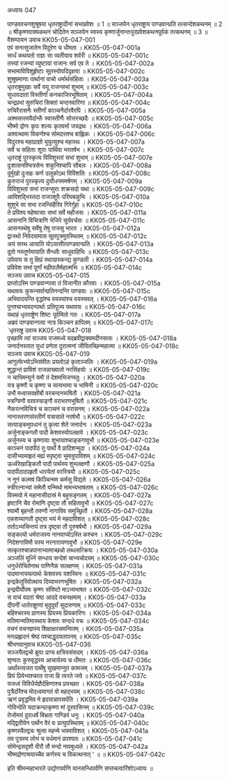 अध्यायः 047

पाण्डववचनशुश्रूषया धृतराष्ट्रादीनां सभाप्रवेशः ॥ 1 ॥ सञ्जयेन धृतराष्ट्राय पाण्डवान्प्रति तत्सन्देशकथनम् ॥ 2 ॥ श्रीकृष्णवाक्यकथनं चोदितेन सञ्जयेन स्वस्य कृष्णार्जुनान्तःपुरप्रवेशकथनपूर्वकं तत्कथनम् ॥ 3 ॥
वैशम्पायन उवाच 	KK05-05-047-001  
एवं सनत्सुजातेन विदुरेण च धीमता ।	KK05-05-047-001a  
सार्धं कथयतो राज्ञः सा व्यतीयाय शर्वरी ॥	KK05-05-047-001c  
तस्यां रजन्यां व्युष्टायां राजानः सर्व एव ते ।	KK05-05-047-002a  
सभामाविविशुर्हृष्टाः सूतस्योपदिदृक्षया ॥	KK05-05-047-002c  
शुश्रूषमाणाः पार्थानां वाचो धर्मार्थसंहिताः ।	KK05-05-047-003a  
धृतराष्ट्रमुखाः सर्वे ययू राजन्सभां शुभाम् ॥	KK05-05-047-003c  
सुधावदातां विस्तीर्णां कनकाजिरभूषिताम् ।	KK05-05-047-004a  
चन्द्रप्रभां सुरुचिरां सिक्तां चन्दनवारिणा ॥	KK05-05-047-004c  
रुचिरैरासनैः स्तीर्णां काञ्चनैर्दारवैरपि ।	KK05-05-047-005a  
अश्मसारमयैर्दान्तैः स्वास्तीर्णैः सोत्तरच्छदैः ॥	KK05-05-047-005c  
भीष्मो द्रोणः कृपः शल्यः कृतवर्मा जयद्रथः ।	KK05-05-047-006a  
अश्वत्थामा विकर्णश्च सोमदत्तश्च बाह्लिकः ।	KK05-05-047-006c  
विदुरश्च महाप्राज्ञो युयुत्सुश्च महारथः ।	KK05-05-047-007a  
सर्वे च सहिताः शूराः पार्थिवा भरतर्षभ ।	KK05-05-047-007c  
धृतराष्ट्रं पुरस्कृत्य विविशुस्तां सभां शुभाम् ॥	KK05-05-047-007e  
दुःशासनश्चित्रसेनः शकुनिश्चापि सौबलः ।	KK05-05-047-008a  
दुर्मुखो दुःसहः कर्ण उलूकोऽथ विविंशतिः ॥	KK05-05-047-008c  
कुरुराजं पुरस्कृत्य दुर्योधनममर्षणम् ।	KK05-05-047-009a  
विविशुस्तां सभां राजन्सुराः शक्रसदो यथा ॥	KK05-05-047-009c  
आविशद्भिस्तदा राजञ्शूरैः परिघबाहुभिः ।	KK05-05-047-010a  
शुशुभे सा सभा रजन्सिंहैरिव गिरेर्गुहा ॥	KK05-05-047-010c  
ते प्रविश्य महेष्वासाः सभां सर्वे महौजसः ।	KK05-05-047-011a  
आसनानि विचित्राणि भेजिरे सूर्यवर्चसः ॥	KK05-05-047-011c  
आसनस्थेषु सर्वेषु तेषु राजसु भारत ।	KK05-05-047-012a  
द्वाःस्थो निवेदयामास सूतपुत्रमुपस्थितम् ॥	KK05-05-047-012c  
अयं सरथ आयाति योऽयासीत्पाण्डवान्प्रति ।	KK05-05-047-013a  
दूतो नस्तूर्णमायाति सैन्धवैः साधुवाहिभिः ॥	KK05-05-047-013c  
उपेयाय स तु क्षिप्रं रथात्प्रस्कन्द्य कुण्डली ।	KK05-05-047-014a  
प्रविवेश सभां पूर्णां महीपालैर्महात्मभिः ॥	KK05-05-047-014c  
सञ्जय उवाच 	KK05-05-047-015  
प्राप्तोऽस्मि पाण्डवान्गत्वा तं विजानीत कौरवाः ।	KK05-05-047-015a  
यथावयः कुरून्सर्वान्प्रतिनन्दन्ति पाण्डवाः ॥	KK05-05-047-015c  
अभिवादयन्ति वृद्धांश्च वयस्यांश्च वयस्यवत् ।	KK05-05-047-016a  
पुनश्चाभ्यवदन्पार्थाः प्रतिपूज्य यथावयः ॥	KK05-05-047-016c  
यथाहं धृतराष्ट्रेण शिष्टः पूर्वमितो गतः ।	KK05-05-047-017a  
अब्रवं पाण्डवान्गत्वा नात्र किञ्चन हापितम् ॥	KK05-05-047-017c  
`धृतराष्ट्र उवाच 	KK05-05-047-018  
पृच्छामि त्वां सञ्जय राजमध्ये यदब्रवीद्वाक्यमदीनसत्वः ।	KK05-05-047-018a  
जनार्दनस्तात युधां प्रणेता दुरात्मनां जीवितच्छिन्महात्मा ॥	KK05-05-047-018c  
सञ्जय उवाच 	KK05-05-047-019  
आगुल्फेभ्योऽभिसंवीतः प्रयतोऽहं कृताञ्जलिः ।	KK05-05-047-019a  
शुद्धान्तं प्राविशं राजन्नाख्यातो नरसिंहयोः ॥	KK05-05-047-019c  
न चाभिमन्युर्न यमौ तं देशमभिजग्मतुः ।	KK05-05-047-020a  
यत्र कृष्णौ च कृष्णा च सत्यभामा च भामिनी ॥	KK05-05-047-020c  
उभौ मध्वासवक्षीबौ वरचन्दनरूषितौ ।	KK05-05-047-021a  
स्त्रग्विणौ वरवस्त्राङ्गौ वराभरणभूषितौ ॥	KK05-05-047-021c  
नैकरत्नविचित्रं च काञ्चनं च वरासनम् ।	KK05-05-047-022a  
नानास्तरणसंस्तीर्णं यत्रासाते नरर्षभौ ॥	KK05-05-047-022c  
सत्याङ्कमुपधानं तु कृत्वा शेते जनार्दनः ।	KK05-05-047-023a  
अर्जुनाङ्कगतौ पादौ केशवस्योपलक्षये ।	KK05-05-047-023c  
अर्जुनस्य च कृष्णायाः शुभायाश्चाङ्कगावुभौ ॥	KK05-05-047-023e  
काञ्चनं पादपीठं तु पार्थो वै प्रादिशन्मुदा ।	KK05-05-047-024a  
दासीभ्यामाहृतं मह्यं स्पृष्ट्वा भूमावुपाविशम् ॥	KK05-05-047-024c  
ऊर्ध्वरेखाङ्कितौ पादौ पार्थस्य शुभलक्षणौ ।	KK05-05-047-025a  
पादपीठादपहृतौ धारयेतां वरस्त्रियौ ॥	KK05-05-047-025c  
न नूनं कल्मषं किञ्चिन्मम कर्मसु विद्यते ।	KK05-05-047-026a  
स्त्रीरत्नाभ्यां समेतौ यन्मिथो मामभ्यभाषताम् ॥	KK05-05-047-026c  
विस्मयो मे महानासीदास्रं मे बहुसङ्गतम् ।	KK05-05-047-027a  
हृष्टानि चैव रोमाणि दृष्ट्वा तौ सहितावुभौ ॥	KK05-05-047-027c  
श्यामौ बृहन्तौ तरुणौ नागाविव समुच्छ्रितौ ।	KK05-05-047-028a  
एकशय्यागतौ दृष्ट्वा भयं मे महदाविशत् ॥	KK05-05-047-028c  
ततोऽभ्यचिन्तयं तत्र दृष्ट्वा तौ पुरुषर्षभौ ।	KK05-05-047-029a  
सङ्कल्पो धर्मराजस्य नानवाप्योऽस्ति कश्चन ।	KK05-05-047-029c  
निदेशगाविमौ यस्य नरनारायणावुभौ ॥	KK05-05-047-029e  
सत्कृतश्चान्नपानाभ्यामाच्छन्नो लब्धसत्क्रियः ।	KK05-05-047-030a  
अञ्जलिं मूर्ध्नि सन्धाय सन्देशं चाभ्यचोदयम् ॥	KK05-05-047-030c  
धनुर्धरोचितेनाथ पाणिनैकं सलक्षणम् ।	KK05-05-047-031a  
पादमानाययत्पार्थः केशवस्य यशस्विनः ॥	KK05-05-047-031c  
इन्द्रकेतुरिवोत्थाय दिव्याभरणभूषितः ।	KK05-05-047-032a  
इन्द्रवीर्योपमः कृष्णः संविष्टो माऽभ्यभाषत ॥	KK05-05-047-032c  
स वाचं वदतां श्रेष्ठ आददे वचनक्षमाम् ।	KK05-05-047-033a  
दीपनीं धार्तराष्ट्राणां मृदुपूर्वां सुदारुणाम् ॥	KK05-05-047-033c  
बहिश्चरस्य प्राणस्य प्रियस्य प्रियकारिणः ।	KK05-05-047-034a  
मतिमान्मतिमास्थाय केशवः सन्दधे वचः ॥	KK05-05-047-034c  
वचनं वचनज्ञस्य शिक्षाक्षरसमन्वितम् ।	KK05-05-047-035a  
मनःप्रह्लादनं श्रेष्ठं पश्चाद्धृदयतापनम् ॥	KK05-05-047-035c  
श्रीभगवानुवाच 	KK05-05-047-036  
सञ्जयैतद्वचो ब्रूयाः प्राप्य क्षत्रियसंसदम् ।	KK05-05-047-036a  
शृण्वतः कुरुवृद्धस्य आचार्यस्य च धीमतः ॥	KK05-05-047-036c  
अर्थांस्त्यजत पार्थेषु सुखमाप्नुत कामजम् ।	KK05-05-047-037a  
प्रियं प्रियेभ्यश्चरत राजा हि त्वरते जये ॥	KK05-05-047-037c  
यजध्वं विविधैर्यज्ञैर्दक्षिणाश्च प्रयच्छत ।	KK05-05-047-038a  
पुत्रैर्दारैश्च मोदध्वमागतं वो महद्भयम् ॥	KK05-05-047-038c  
ऋणं प्रवृद्धमिव मे हृदयान्नापसर्पति ।	KK05-05-047-039a  
गोविन्देति यदाक्रन्दत्कृष्णा मां दूरवासिनम् ॥	KK05-05-047-039c  
तेजोमयं दुराधर्षं बिभ्रता गाण्डिवं धनुः ।	KK05-05-047-040a  
मद्द्वितीयेन पार्थेन वैरं वः प्रत्युपस्थितम् ॥	KK05-05-047-040c  
कृष्णस्यैतद्वचः श्रुत्वा महन्मे भयमाविशत् ।	KK05-05-047-041a  
तव पुत्रस्य लोभं च वर्धमानं प्रपश्यतः ॥	KK05-05-047-041c  
सोमेन्द्रसदृशौ वीरौ तौ मन्दो नावबुध्यते ।	KK05-05-047-042a  
भीष्मद्रोणाश्रयाच्चैव कर्णस्य च विकत्थनात् ' ॥ ॥	KK05-05-047-042c  

इति श्रीमन्महाभारते उद्योगपर्वणि यानसन्धिपर्वणि सप्तचत्वारिंशोऽध्यायः ॥
